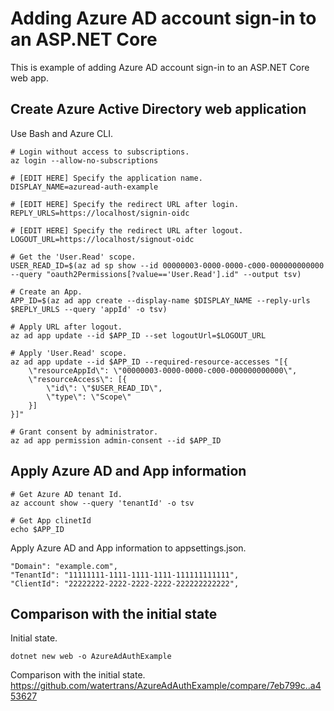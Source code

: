 # Adding Azure AD account sign-in to an ASP.NET Core

This is example of adding Azure AD account sign-in to an ASP.NET Core web app.

## Create Azure Active Directory web application

Use Bash and Azure CLI.

```
# Login without access to subscriptions.
az login --allow-no-subscriptions

# [EDIT HERE] Specify the application name.
DISPLAY_NAME=azuread-auth-example

# [EDIT HERE] Specify the redirect URL after login.
REPLY_URLS=https://localhost/signin-oidc

# [EDIT HERE] Specify the redirect URL after logout.
LOGOUT_URL=https://localhost/signout-oidc

# Get the 'User.Read' scope.
USER_READ_ID=$(az ad sp show --id 00000003-0000-0000-c000-000000000000 --query "oauth2Permissions[?value=='User.Read'].id" --output tsv)

# Create an App.
APP_ID=$(az ad app create --display-name $DISPLAY_NAME --reply-urls $REPLY_URLS --query 'appId' -o tsv)

# Apply URL after logout.
az ad app update --id $APP_ID --set logoutUrl=$LOGOUT_URL

# Apply 'User.Read' scope.
az ad app update --id $APP_ID --required-resource-accesses "[{
    \"resourceAppId\": \"00000003-0000-0000-c000-000000000000\",
    \"resourceAccess\": [{
        \"id\": \"$USER_READ_ID\",
        \"type\": \"Scope\"
    }]
}]"

# Grant consent by administrator.
az ad app permission admin-consent --id $APP_ID

```

## Apply Azure AD and App information

```
# Get Azure AD tenant Id.
az account show --query 'tenantId' -o tsv

# Get App clinetId
echo $APP_ID

```

Apply Azure AD and App information to appsettings.json.

```
"Domain": "example.com",
"TenantId": "11111111-1111-1111-1111-111111111111",
"ClientId": "22222222-2222-2222-2222-222222222222",
```

## Comparison with the initial state

Initial state.
```
dotnet new web -o AzureAdAuthExample
```

Comparison with the initial state.  
https://github.com/watertrans/AzureAdAuthExample/compare/7eb799c..a453627
